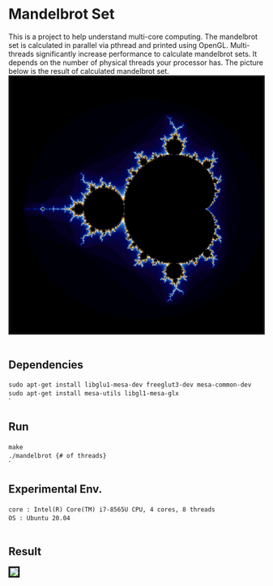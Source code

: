 # Mandelbrot Set
This is a project to help understand multi-core computing. The mandelbrot set is calculated in parallel via pthread and printed using OpenGL. Multi-threads significantly increase performance to calculate mandelbrot sets. It depends on the number of physical threads your processor has. The picture below is the result of calculated mandelbrot set.
<br><img src="img_src/screenShot.png" width="500px" border="3px" align="center" > </img><br><br>

Dependencies
--------------------------------------
```sudo apt-get install libglu1-mesa-dev freeglut3-dev mesa-common-dev```<br>
```sudo apt-get install mesa-utils libgl1-mesa-glx```
<br>`<br>

Run
--------------------------------------
```make```<br>
```./mandelbrot {# of threads}```<br>`<br>

Experimental Env.
--------------------------------------
```core : Intel(R) Core(TM) i7-8565U CPU, 4 cores, 8 threads```<br>
```OS : Ubuntu 20.04```<br><br>


Result
--------------------------------------

<img src="img_src/elapsed.png" width = "500px" border="3px" align="center" > </img><br><br><br><br>









 

 

 

 

 

 

 

 

 

 

 

 

 

 

 

 

 

 

 

 

 

 

 

 

 

 

 

 

 
